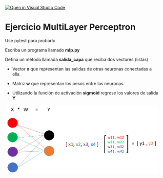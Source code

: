 [![Open in Visual Studio Code](https://classroom.github.com/assets/open-in-vscode-f059dc9a6f8d3a56e377f745f24479a46679e63a5d9fe6f495e02850cd0d8118.svg)](https://classroom.github.com/online_ide?assignment_repo_id=5769305&assignment_repo_type=AssignmentRepo)
# Ejercicio MultiLayer Perceptron

Use pytest para probarlo

Escriba un programa llamado **mlp.py**

Defina un método llamada **salida_capa** que reciba dos vectores (listas)

- Vector **x** que representan las salidas de otras neuronas conectadas a ella.
- Matriz **w** que representan los pesos entre las neuronas.

- Utilizando la función de activación **sigmoid** regrese los valores de salida **Y**

![mlp](mlp.png)
